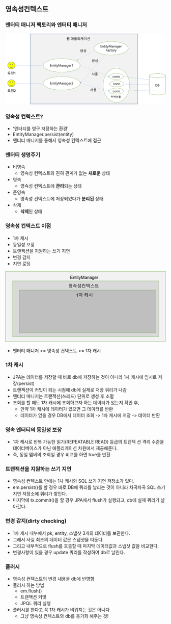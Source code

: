 ## 영속성컨텍스트

### 엔터티 매니저 팩토리와 엔터티 매니저
![jpa.png](..%2Fpicture%2Fjpa.png)

### 영속성 컨텍스트?
- '엔터티를 영구 저장하는 환경'
- EntityManager.persist(entity)
- 엔터티 매니저를 통해서 영속성 컨텍스트에 접근

### 엔터티 생명주기
- 비영속
  - 영속성 컨텍스트와 젼혀 관계가 없는 **새로운** 상태
- 영속
  - 영속성 컨텍스트에 **관리**되는 상태
- 준영속
  - 영속성 컨텍스트에 저장되었다가 **분리된** 상태
- 삭제
  - **삭제**된 상태

### 영속성 컨텍스트 이점
- 1차 캐시
- 동일성 보장
- 트랜잭션을 지원하는 쓰기 지연
- 변경 감지
- 지연 로딩

![관계.png](..%2Fpicture%2F%EA%B4%80%EA%B3%84.png)
- 엔터티 매니저 >= 영속성 컨텍스트 >= 1차 캐시

### 1차 캐시
- JPA는 데이터를 저장할 때 바로 db에 저장하는 것이 아니라 1차 캐시에 임시로 저장(persist)
- 트랜잭션이 커밋이 되는 시점에 db에 실제로 저장 쿼리가 나감
- 엔터티 매니저는 트랜잭션(쓰레드) 단위로 생성 후 소멸
- 조회를 할 때도 1차 캐시에 조회하고자 하는 데이터가 있는지 확인 후,
  - 만약 1차 캐시에 데이터가 있으면 그 데이터를 반환
  - 데이터가 없을 경우 DB에서 데이터 조회 -> 1차 캐시에 저장 -> 데이터 반환

### 영속 엔터티의 동일성 보장
- 1차 캐시로 반복 가능한 읽기(REPEATABLE READ) 등급의 트랜잭 션 격리 수준을 데이터베이스가 아닌 애플리케이션 차원에서 제공해준다. 
- 즉, 동일 멤버의 조회일 경우 비교를 하면 true를 반환

### 트랜잭션을 지원하는 쓰기 지연 
- 영속성 컨텍스트 안에는 1차 캐시와 SQL 쓰기 지연 저장소가 있다.
- em.persist()를 할 경우 바로 DB에 쿼리를 날리는 것이 아니라 차곡차곡 SQL 쓰기 지연 저장소에 쿼리가 쌓인다.
- 마지막에 tx.commit()을 할 경우 JPA에서 flush가 실행되고, db에 실제 쿼리가 날아간다.

### 변경 감지(dirty checking)
- 1차 캐시 내부에서 pk, entity, 스냅샷 3개의 데이터를 보관한다.
- 그래서 사실 최초의 데이터 값은 스냅샷을 떠둔다.
- 그리고 내부적으로 flush를 호출할 때 마지막 데이터값과 스냅샷 값을 비교한다.
- 변경사항이 있을 경우 update 쿼리를 작성하여 db로 날린다.

### 플러시
- 영속성 컨텍스트의 변경 내용을 db에 반영함
- 플러시 하는 방법
  - em.flush()
  - 트랜잭션 커밋
  - JPQL 쿼리 실행
- 플러시를 한다고 꼭 1차 캐시가 비워지는 것은 아니다.
  - 그냥 영속성 컨텍스트와 db를 동기화 해주는 것!